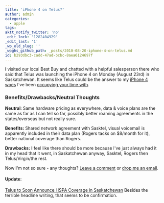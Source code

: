 ```yaml
---
title: 'iPhone 4 on Telus?'
author: admin
categories:
  - apple
tags: 
aktt_notify_twitter: 'no'
_edit_lock: '1282404929'
_edit_last: '1'
_wp_old_slug: ''
_wpghs_github_path: _posts/2010-08-20-iphone-4-on-telus.md
id: b293dbc3-cadd-47ad-bcbc-8aea6124697f
---
```

<p>I visited our local Best Buy and chatted with a helpful salesperson there who said that Telus was launching the iPhone 4 on Monday (August 23rd) in Saskatchewan.  It seems like Telus could be the answer to my <a href="https://chrisenns.com/2010/08/12/the-one-about-the-iphone-4-in-saskatchewan/">iPhone 4 woes</a> I've been <a href="https://chrisenns.com/2010/08/19/no-sasktel-advertising-for-iphones/">occupying your time with</a>.</p>
<h3>Benefits/Drawbacks/Neutral Thoughts</h3>
<p><strong>Neutral</strong>: Same hardware pricing as everywhere, data & voice plans are the same as far as I can tell so far, possibly better roaming agreements in the states/overseas but not really sure.</p>
<p><strong>Benefits:</strong> Shared network agreement with Sasktel, visual voicemail is apparently included in their data plan (Rogers tacks on $8/month for it), better national coverage than Rogers.</p>
<p><strong>Drawbacks:</strong> I feel like there should be more because I've just always had it in my head that it went, in Saskatchewan anyway, Sasktel, Rogers then Telus/Virgin/the rest.</p>
<p>Now I'm not so sure - any thoughts?  <a href="https://chrisenns.com/2010/08/20/iphone-4-on-telus/#comments">Leave a comment</a> or <a href="mailto:chris.enns+telusiphone@gmail.com">drop me an email</a>.</p>
<h4>Update:</h4>
<p><a href="http://www.iphoneincanada.ca/telus-iphone/telus-to-soon-announce-hspa-coverage-in-saskatchewan/">Telus to Soon Announce HSPA Coverage in Saskatchewan</a>  Besides the terrible headline writing, that seems to be confirmation.</p>
